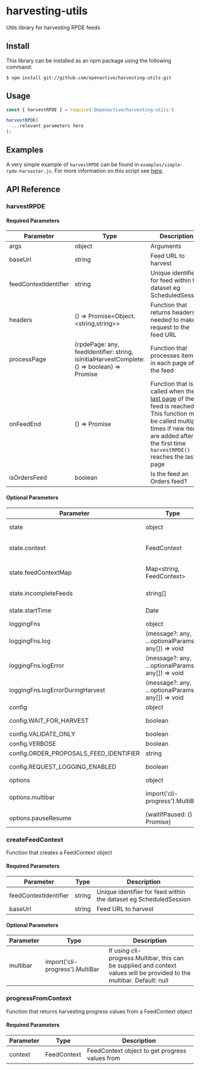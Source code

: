 # harvesting-utils
Utils library for harvesting RPDE feeds

## Install
This library can be installed as an npm package using the following command:

```
$ npm install git://github.com/openactive/harvesting-utils.git
```

## Usage

```js
const { harvestRPDE } = require('@openactive/harvesting-utils')

harvestRPDE(
  ...relevant parameters here
);
```

## Examples
A very simple example of `harvestRPDE` can be found in `examples/simple-rpde-harvester.js`. For more information on this script see [here](./examples/README.md).

## API Reference
### harvestRPDE

#### Required Parameters
| Parameter | Type | Description |
| --------- | ---- | ----------- |
| args| object | Arguments |
| baseUrl | string | Feed URL to harvest |
| feedContextIdentifier | string | Unique identifier for feed within the dataset eg ScheduledSession |
| headers | () => Promise<Object.<string,string>> | Function that returns headers needed to make a request to the feed URL |
| processPage | (rpdePage: any, feedIdentifier: string, isInitialHarvestComplete: () => boolean) => Promise<void> | Function that processes items in each page of the feed | 
| onFeedEnd | () => Promise<void> | Function that is called when the [last page](https://openactive.io/realtime-paged-data-exchange/#last-page-definition) of the feed is reached. This function may be called multiple times if new items are added after the first time `harvestRPDE()` reaches the last page |
| isOrdersFeed | boolean | Is the feed an Orders feed? |

#### Optional Parameters
| Parameter | Type | Description |
| --------- | ---- | ----------- |
| state | object | Existing state can be passed in and manipulated within harvestRPDE() |
| state.context | FeedContext | Context about the feed. Default: new FeedContext(feedContextIdentifier,baseUrl, multibar) |
| state.feedContextMap | Map<string, FeedContext> | Map containing FeedContexts about this and other feeds within the dataset. Default: new Map() |
| state.incompleteFeeds | string[] | Array of feed identifiers which are not yet complete. Default: []  |
| state.startTime | Date | Start time of the harvest. Default: new Date()  |
| loggingFns | object | Logging functions for different cases |
| loggingFns.log | (message?: any, ...optionalParams: any[]) => void | Normal logging. Default: console.log  |
| loggingFns.logError | (message?: any, ...optionalParams: any[]) => void | Error logging. Default: console.error |
| loggingFns.logErrorDuringHarvest | (message?: any, ...optionalParams: any[]) => void | Error logging during the harvest Default: console.error |
| config| object | Configuration options |
| config.WAIT_FOR_HARVEST | boolean | Whether to wait for harvest to complete and run onFeedEnd() function. Default: true |
| config.VALIDATE_ONLY | boolean | TODO. Default: false |
| config.VERBOSE | boolean | Verbose logging. Default: false |
| config.ORDER_PROPOSALS_FEED_IDENTIFIER | string | TODO. Default: null |
| config.REQUEST_LOGGING_ENABLED | boolean | Extra logging around the request. Default: false  |
| options | object | Optional features |
| options.multibar | import('cli-progress').MultiBar | If using cli-progress.Multibar, this can be supplied and harvesting updates will be provided to the multibar. Default: null |
| options.pauseResume | {waitIfPaused: () => Promise<void>} | Function, if implemented, that can be used to pause harvesting. Default: null |

### createFeedContext
Function that creates a FeedContext object

#### Required Parameters
| Parameter | Type | Description |
| --------- | ---- | ----------- |
| feedContextIdentifier | string | Unique identifier for feed within the dataset eg ScheduledSession |
| baseUrl | string | Feed URL to harvest |

#### Optional Parameters
| Parameter | Type | Description |
| --------- | ---- | ----------- |
| multibar | import('cli-progress').MultiBar | If using cli-progress.Multibar, this can be supplied and context values will be provided to the multibar. Default: null |

### progressFromContext
Function that returns harvesting progress values from a FeedContext object

#### Required Parameters
| Parameter | Type | Description |
| --------- | ---- | ----------- |
| context | FeedContext | FeedContext object to get progress values from |
